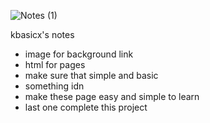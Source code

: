 ![Notes (1)](https://github.com/user-attachments/assets/7a630f52-c8d7-4e43-acbd-915a3efd70e7)

kbasicx's notes
- image for background link
- html for pages
- make sure that simple and basic
- something idn
- make these page easy and simple to learn
- last one complete this project



